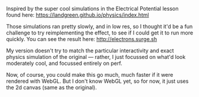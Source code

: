 Inspired by the super cool simulations in the Electrical Potential lesson found here: https://landgreen.github.io/physics/index.html

Those simulations ran pretty slowly, and in low res, so I thought it'd be a fun challenge to try reimplementing the effect, to see if I could get it to run more quickly. You can see the result here: http://electrons.surge.sh

My version doesn't try to match the particular interactivity and exact physics simulation of the original — rather, I just focussed on what'd look moderately cool, and focussed entirely on perf.

Now, of course, you could make this go much, much faster if it were rendered with WebGL. But I don't know WebGL yet, so for now, it just uses the 2d canvas (same as the original).
